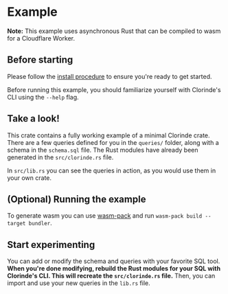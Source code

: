 # Example
**Note:** This example uses asynchronous Rust that can be compiled to wasm for a Cloudflare Worker.

## Before starting
Please follow the [install procedure](../../README.md#install) to ensure
you're ready to get started. 

Before running this example, you should familiarize yourself with
Clorinde's CLI using the `--help` flag.

## Take a look!
This crate contains a fully working example of a minimal Clorinde crate. 
There are a few queries defined for you in the `queries/` folder, along with a
schema in the `schema.sql` file. The Rust modules have already been generated in the
`src/clorinde.rs` file.

In `src/lib.rs` you can see the queries in action, as you would use them in your own crate.

## (Optional) Running the example
To generate wasm you can use [wasm-pack](https://github.com/rustwasm/wasm-pack) and run `wasm-pack build --target bundler`.

## Start experimenting
You can add or modify the schema and queries with your favorite SQL tool. 
**When you're done modifying, rebuild the Rust modules for your SQL
with Clorinde's CLI. This will recreate the `src/clorinde.rs` file.**
Then, you can import and use your new queries in the `lib.rs` file.
